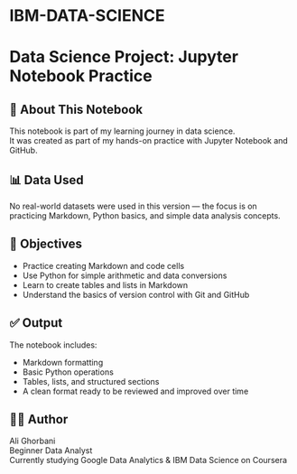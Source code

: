 # IBM-DATA-SCIENCE

# Data Science Project: Jupyter Notebook Practice

## 📘 About This Notebook

This notebook is part of my learning journey in data science.  
It was created as part of my hands-on practice with Jupyter Notebook and GitHub.

## 📊 Data Used

No real-world datasets were used in this version — the focus is on practicing Markdown, Python basics, and simple data analysis concepts.

## 🎯 Objectives

- Practice creating Markdown and code cells
- Use Python for simple arithmetic and data conversions
- Learn to create tables and lists in Markdown
- Understand the basics of version control with Git and GitHub

## ✅ Output

The notebook includes:
- Markdown formatting
- Basic Python operations
- Tables, lists, and structured sections
- A clean format ready to be reviewed and improved over time

## 👨‍💻 Author

Ali Ghorbani  
Beginner Data Analyst  
Currently studying Google Data Analytics & IBM Data Science on Coursera
